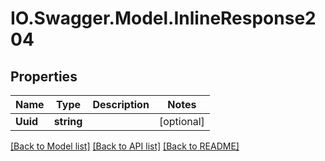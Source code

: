 # IO.Swagger.Model.InlineResponse204
## Properties

Name | Type | Description | Notes
------------ | ------------- | ------------- | -------------
**Uuid** | **string** |  | [optional] 

[[Back to Model list]](../README.md#documentation-for-models) [[Back to API list]](../README.md#documentation-for-api-endpoints) [[Back to README]](../README.md)

